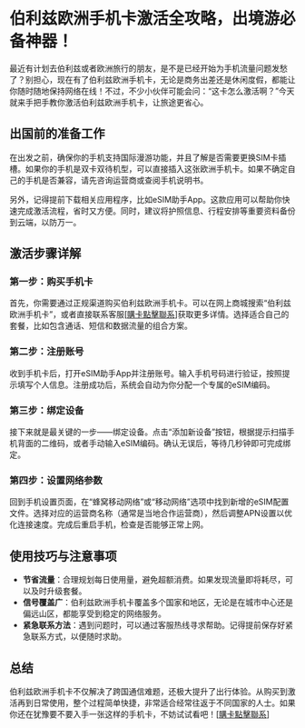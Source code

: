 # 伯利兹欧洲手机卡激活全攻略，出境游必备神器！

最近有计划去伯利兹或者欧洲旅行的朋友，是不是已经开始为手机流量问题发愁了？别担心，现在有了伯利兹欧洲手机卡，无论是商务出差还是休闲度假，都能让你随时随地保持网络在线！不过，不少小伙伴可能会问：“这卡怎么激活啊？”今天就来手把手教你激活伯利兹欧洲手机卡，让旅途更省心。

## 出国前的准备工作

在出发之前，确保你的手机支持国际漫游功能，并且了解是否需要更换SIM卡插槽。如果你的手机是双卡双待机型，可以直接插入这张欧洲手机卡。如果不确定自己的手机是否兼容，请先咨询运营商或查阅手机说明书。

另外，记得提前下载相关应用程序，比如eSIM助手App。这款应用可以帮助你快速完成激活流程，省时又方便。同时，建议将护照信息、行程安排等重要资料备份到云端，以防万一。

## 激活步骤详解

### 第一步：购买手机卡
首先，你需要通过正规渠道购买伯利兹欧洲手机卡。可以在网上商城搜索“伯利兹欧洲手机卡”，或者直接联系客服[[購卡點擊聯系](https://t.me/s/esim1088)]获取更多详情。选择适合自己的套餐，比如包含通话、短信和数据流量的组合方案。

### 第二步：注册账号
收到手机卡后，打开eSIM助手App并注册账号。输入手机号码进行验证，按照提示填写个人信息。注册成功后，系统会自动为你分配一个专属的eSIM编码。

### 第三步：绑定设备
接下来就是最关键的一步——绑定设备。点击“添加新设备”按钮，根据提示扫描手机背面的二维码，或者手动输入eSIM编码。确认无误后，等待几秒钟即可完成绑定。

### 第四步：设置网络参数
回到手机设置页面，在“蜂窝移动网络”或“移动网络”选项中找到新增的eSIM配置文件。选择对应的运营商名称（通常是当地合作运营商），然后调整APN设置以优化连接速度。完成后重启手机，检查是否能够正常上网。

## 使用技巧与注意事项

- **节省流量**：合理规划每日使用量，避免超额消费。如果发现流量即将耗尽，可以及时升级套餐。
- **信号覆盖广**：伯利兹欧洲手机卡覆盖多个国家和地区，无论是在城市中心还是偏远山区，都能享受到稳定的网络服务。
- **紧急联系方法**：遇到问题时，可以通过客服热线寻求帮助。记得提前保存好紧急联系方式，以便随时求助。

## 总结

伯利兹欧洲手机卡不仅解决了跨国通信难题，还极大提升了出行体验。从购买到激活再到日常使用，整个过程简单快捷，非常适合经常往返于不同国家的人士。如果你还在犹豫要不要入手一张这样的手机卡，不妨试试看吧！[[購卡點擊聯系](https://t.me/s/esim1088)]